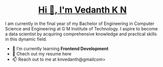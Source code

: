 <h1 align="center"><u>Hi 👋, I'm Vedanth K N</u></h1>

I am currently in the final year of my Bachelor of Engineering in Computer Science and Engineering at G M Institute of Technology. I aspire to become a data scientist by acquiring comprehensive knowledge and practical skills in this dynamic field.

<!--
**vedanth-kn/vedanth-kn** is a ✨ _special_ ✨ repository because its `README.md` (this file) appears on your GitHub profile.

Here are some ideas to get you started: -->

- 🌱 I’m currently learning  **Frontend Development**
- 📑 Chech out my resume here 
- 📫 Reach out to me at knvedanth@gmailcom>

